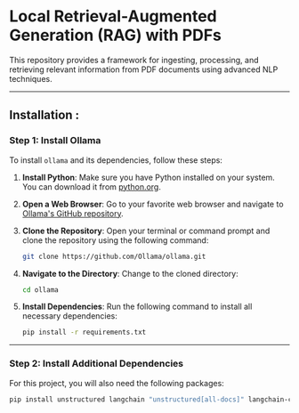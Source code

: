 # Local Retrieval-Augmented Generation (RAG) with PDFs

This repository provides a framework for ingesting, processing, and retrieving relevant information from PDF documents using advanced NLP techniques.

---

## Installation :

### Step 1: Install Ollama

To install `ollama` and its dependencies, follow these steps:

1. **Install Python**: Make sure you have Python installed on your system. You can download it from [python.org](https://www.python.org/downloads/).

2. **Open a Web Browser**: Go to your favorite web browser and navigate to [Ollama's GitHub repository](https://github.com/Ollama).

3. **Clone the Repository**: Open your terminal or command prompt and clone the repository using the following command:
    ```bash
    git clone https://github.com/Ollama/ollama.git
    ```

4. **Navigate to the Directory**: Change to the cloned directory:
    ```bash
    cd ollama
    ```

5. **Install Dependencies**: Run the following command to install all necessary dependencies:
    ```bash
    pip install -r requirements.txt
    ```
---

### Step 2: Install Additional Dependencies

For this project, you will also need the following packages:
```bash
pip install unstructured langchain "unstructured[all-docs]" langchain-community chromadb langchain-text-splitters
